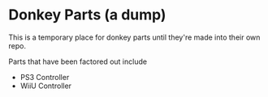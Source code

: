 # Donkey Parts (a dump)

This is a temporary place for donkey parts until they're made into their own repo. 

Parts that have been factored out include
* PS3 Controller
* WiiU Controller